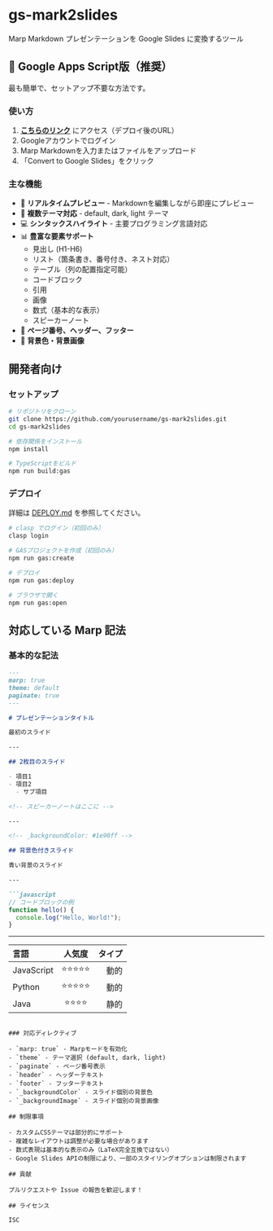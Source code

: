 # gs-mark2slides

Marp Markdown プレゼンテーションを Google Slides に変換するツール

## 🚀 Google Apps Script版（推奨）

最も簡単で、セットアップ不要な方法です。

### 使い方

1. **[こちらのリンク](https://script.google.com/macros/s/YOUR_SCRIPT_ID/exec)** にアクセス（デプロイ後のURL）
2. Googleアカウントでログイン
3. Marp Markdownを入力またはファイルをアップロード
4. 「Convert to Google Slides」をクリック

### 主な機能

- 📝 **リアルタイムプレビュー** - Markdownを編集しながら即座にプレビュー
- 🎨 **複数テーマ対応** - default, dark, light テーマ
- 💻 **シンタックスハイライト** - 主要プログラミング言語対応
- 📊 **豊富な要素サポート**
  - 見出し (H1-H6)
  - リスト（箇条書き、番号付き、ネスト対応）
  - テーブル（列の配置指定可能）
  - コードブロック
  - 引用
  - 画像
  - 数式（基本的な表示）
  - スピーカーノート
- 🔢 **ページ番号、ヘッダー、フッター**
- 🎨 **背景色・背景画像**

## 開発者向け

### セットアップ

```bash
# リポジトリをクローン
git clone https://github.com/yourusername/gs-mark2slides.git
cd gs-mark2slides

# 依存関係をインストール
npm install

# TypeScriptをビルド
npm run build:gas
```

### デプロイ

詳細は [DEPLOY.md](./DEPLOY.md) を参照してください。

```bash
# clasp でログイン（初回のみ）
clasp login

# GASプロジェクトを作成（初回のみ）
npm run gas:create

# デプロイ
npm run gas:deploy

# ブラウザで開く
npm run gas:open
```

## 対応している Marp 記法

### 基本的な記法

```markdown
---
marp: true
theme: default
paginate: true
---

# プレゼンテーションタイトル

最初のスライド

---

## 2枚目のスライド

- 項目1
- 項目2
  - サブ項目

<!-- スピーカーノートはここに -->

---

<!-- _backgroundColor: #1e90ff -->

## 背景色付きスライド

青い背景のスライド

---

```javascript
// コードブロックの例
function hello() {
  console.log("Hello, World!");
}
```

---

| 言語 | 人気度 | タイプ |
|:-----|:------:|-------:|
| JavaScript | ⭐⭐⭐⭐⭐ | 動的 |
| Python | ⭐⭐⭐⭐⭐ | 動的 |
| Java | ⭐⭐⭐⭐ | 静的 |
```

### 対応ディレクティブ

- `marp: true` - Marpモードを有効化
- `theme` - テーマ選択 (default, dark, light)
- `paginate` - ページ番号表示
- `header` - ヘッダーテキスト
- `footer` - フッターテキスト
- `_backgroundColor` - スライド個別の背景色
- `_backgroundImage` - スライド個別の背景画像

## 制限事項

- カスタムCSSテーマは部分的にサポート
- 複雑なレイアウトは調整が必要な場合があります
- 数式表現は基本的な表示のみ（LaTeX完全互換ではない）
- Google Slides APIの制限により、一部のスタイリングオプションは制限されます

## 貢献

プルリクエストや Issue の報告を歓迎します！

## ライセンス

ISC